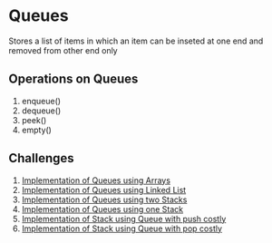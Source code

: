 # Queues

Stores a list of items in which an item can be inseted at one end and removed from other end only

## Operations on Queues

1. enqueue()
2. dequeue()
3. peek()
4. empty()

## Challenges

1. [Implementation of Queues using Arrays](./queue.cpp)
2. [Implementation of Queues using Linked List](./queueLL.cpp)
3. [Implementation of Queues using two Stacks](./queueTwoStacks.cpp)
4. [Implementation of Queues using one Stack](./queueOneStack.cpp)
5. [Implementation of Stack using Queue with push costly](./stackQueuePush.cpp)
6. [Implementation of Stack using Queue with pop costly](./stackQueuePop.cpp)
